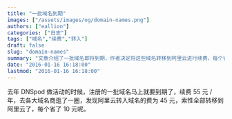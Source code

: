 ```yaml
---
title: "一批域名到期"
images: ["/assets/images/og/domain-names.png"]
authors: ["eallion"]
categories: ["日志"]
tags: ["域名","续费","转入"]
draft: false
slug: "domain-names"
summary: "文章介绍了一批域名即将到期，作者决定将这些域名转移到阿里云进行续费，每个省下 10 元。"
date: "2016-01-16 16:18:00"
lastmod: "2016-01-16 16:18:00"
---
```


去年 DNSpod 做活动的时候，注册的一批域名马上就要到期了，续费 55 元 / 年，去各大域名商逛了一圈，发现阿里云转入域名的费为 45 元，索性全部转移到阿里云了，每个省了 10 元呢。
